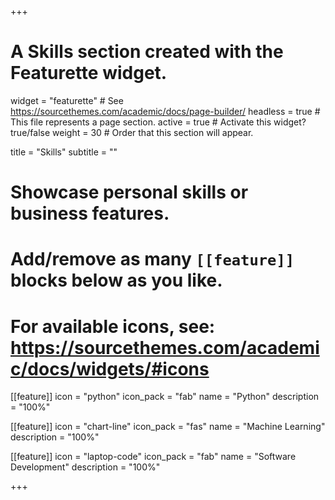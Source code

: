 +++
# A Skills section created with the Featurette widget.
widget = "featurette"  # See https://sourcethemes.com/academic/docs/page-builder/
headless = true  # This file represents a page section.
active = true  # Activate this widget? true/false
weight = 30  # Order that this section will appear.

title = "Skills"
subtitle = ""

# Showcase personal skills or business features.
# 
# Add/remove as many `[[feature]]` blocks below as you like.
# 
# For available icons, see: https://sourcethemes.com/academic/docs/widgets/#icons

[[feature]]
  icon = "python"
  icon_pack = "fab"
  name = "Python"
  description = "100%"
  
[[feature]]
  icon = "chart-line"
  icon_pack = "fas"
  name = "Machine Learning"
  description = "100%"  
  
[[feature]]
  icon = "laptop-code"
  icon_pack = "fab"
  name = "Software Development"
  description = "100%"

+++
